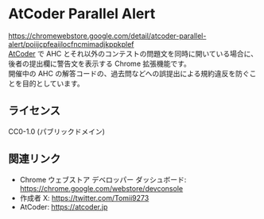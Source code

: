 # AtCoder Parallel Alert

https://chromewebstore.google.com/detail/atcoder-parallel-alert/poiijcpfeaijlocfncmimadjkppkplef  
<a href="https://atcoder.jp/">AtCoder</a> で AHC とそれ以外のコンテストの問題文を同時に開いている場合に、後者の提出欄に警告文を表示する Chrome 拡張機能です。  
開催中の AHC の解答コードの、過去問などへの誤提出による規約違反を防ぐことを目的としています。

## ライセンス

CC0-1.0 (パブリックドメイン)

## 関連リンク

- Chrome ウェブストア デベロッパー ダッシュボード: https://chrome.google.com/webstore/devconsole
- 作成者 X: https://twitter.com/Tomii9273
- AtCoder: https://atcoder.jp
